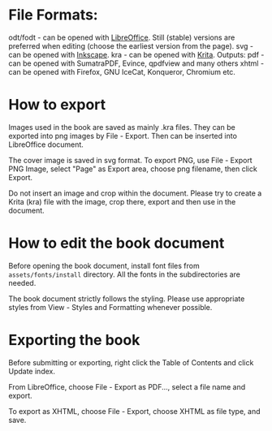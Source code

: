 # File Formats:
odt/fodt - can be opened with [LibreOffice](https://www.libreoffice.org/download/download/). Still (stable) versions are preferred when editing (choose the earliest version from the page).
svg - can be opened with [Inkscape](https://inkscape.org/en/).
kra - can be opened with [Krita](https://krita.org/en/download/krita-desktop/).
Outputs:
pdf - can be opened with SumatraPDF, Evince, qpdfview and many others
xhtml - can be opened with Firefox, GNU IceCat, Konqueror, Chromium etc.

# How to export
Images used in the book are saved as mainly .kra files. They can be exported into png images by File - Export. Then can be inserted into LibreOffice document.

The cover image is saved in svg format. To export PNG, use File - Export PNG Image, select "Page" as Export area, choose png filename, then click Export.

Do not insert an image and crop within the document. Please try to create a Krita (kra) file with the image, crop there, export and then use in the document.

# How to edit the book document
Before opening the book document, install font files from `assets/fonts/install` directory. All the fonts in the subdirectories are needed.

The book document strictly follows the styling. Please use appropriate styles from View - Styles and Formatting whenever possible.

# Exporting the book
Before submitting or exporting, right click the Table of Contents and click Update index.

From LibreOffice, choose File - Export as PDF..., select a file name and export.

To export as XHTML, choose File - Export, choose XHTML as file type, and save.
